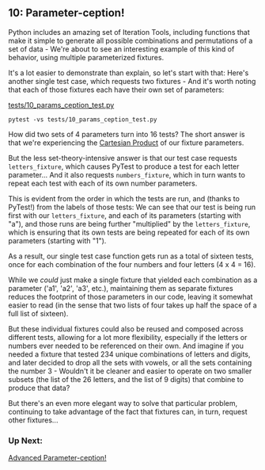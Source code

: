## 10: Parameter-ception!

Python includes an amazing set of Iteration Tools, including functions that make it simple to generate all possible combinations and permutations of a set of data - We're about to see an interesting example of this kind of behavior, using multiple parameterized fixtures.

It's a lot easier to demonstrate than explain, so let's start with that: Here's another single test case, which requests two fixtures - And it's worth noting that each of those fixtures each have their own set of parameters:

[tests/10_params_ception_test.py](../tests/10_params_ception_test.py)

```
pytest -vs tests/10_params_ception_test.py
```

How did two sets of 4 parameters turn into 16 tests? The short answer is that we're experiencing the [Cartesian Product](https://en.wikipedia.org/wiki/Cartesian_product) of our fixture parameters.

But the less set-theory-intensive answer is that our test case requests `letters_fixture`, which causes PyTest to produce a test for each letter parameter... And it also requests `numbers_fixture`, which in turn wants to repeat each test with each of its own number parameters.

This is evident from the order in which the tests are run, and (thanks to PyTest!) from the labels of those tests: We can see that our test is being run first with our `letters_fixture`, and each of its parameters (starting with "a"), and those runs are being further "multiplied" by the `letters_fixture`, which is ensuring that its own tests are being repeated for each of its own parameters (starting with "1").

As a result, our single test case function gets run as a total of sixteen tests, once for each combination of the four numbers and four letters (4 x 4 = 16).

While we _could_ just make a single fixture that yielded each combination as a parameter ('a1', 'a2', 'a3', etc.), maintaining them as separate fixtures reduces the footprint of those parameters in our code, leaving it somewhat easier to read (in the sense that two lists of four takes up half the space of a full list of sixteen).

But these individual fixtures could also be reused and composed across different tests, allowing for a lot more flexibility, especially if the letters or numbers ever needed to be referenced on their own. And imagine if you needed a fixture that tested 234 unique combinations of letters and digits, and later decided to drop all the sets with vowels, or all the sets containing the number 3 - Wouldn't it be cleaner and easier to operate on two smaller subsets (the list of the 26 letters, and the list of 9 digits) that combine to produce that data?

But there's an even more elegant way to solve that particular problem, continuing to take advantage of the fact that fixtures can, in turn, request other fixtures...

### Up Next:

[Advanced Parameter-ception!](11_advanced_parameter_ception.md)
